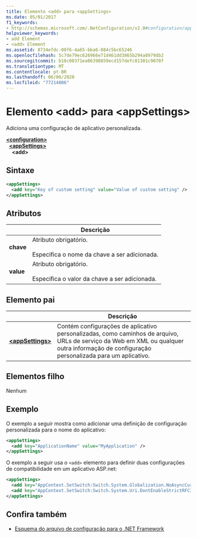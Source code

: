 ```yaml
---
title: Elemento <add> para <appSettings>
ms.date: 05/01/2017
f1_keywords:
- http://schemas.microsoft.com/.NetConfiguration/v2.0#configuration/appSettings/add
helpviewer_keywords:
- add Element
- <add> Element
ms.assetid: 8734efdc-00f6-4a65-bba6-084c5bc65246
ms.openlocfilehash: 5c7de79ec626966e71d461dd3865b294a8979db2
ms.sourcegitcommit: b16c00371ea06398859ecd157defc81301c9070f
ms.translationtype: MT
ms.contentlocale: pt-BR
ms.lasthandoff: 06/06/2020
ms.locfileid: "77214806"
---
```

# <a name="add-element-for-appsettings"></a>Elemento \<add> para \<appSettings>

Adiciona uma configuração de aplicativo personalizada.

[**\<configuration>**](../configuration-element.md)\
&nbsp;&nbsp;[**\<appSettings>**](appsettings-element-for-configuration.md)\
&nbsp;&nbsp;&nbsp;&nbsp;**\<add>**

## <a name="syntax"></a>Sintaxe

```xml
<appSettings>
  <add key="Key of custom setting" value="Value of custom setting" />
</appSettings>
```

## <a name="attributes"></a>Atributos

|           | Descrição |
| --------- | ----------- |
| **chave**   | Atributo obrigatório.<br><br>Especifica o nome da chave a ser adicionada. |
| **value** | Atributo obrigatório.<br><br>Especifica o valor da chave a ser adicionada. |

## <a name="parent-element"></a>Elemento pai

|     | Descrição |
| --- | ----------- |
| [**\<appSettings>**](appsettings-element-for-configuration.md) | Contém configurações de aplicativo personalizadas, como caminhos de arquivo, URLs de serviço da Web em XML ou qualquer outra informação de configuração personalizada para um aplicativo. |

## <a name="child-elements"></a>Elementos filho

Nenhum

## <a name="example"></a>Exemplo

O exemplo a seguir mostra como adicionar uma definição de configuração personalizada para o nome do aplicativo:

```xml
<appSettings>
  <add key="ApplicationName" value="MyApplication" />
</appSettings>
```

O exemplo a seguir usa o `<add>` elemento para definir duas configurações de compatibilidade em um aplicativo ASP.net:

```xml
<appSettings>
  <add key="AppContext.SetSwitch:Switch.System.Globalization.NoAsyncCurrentCulture" value="true" />
  <add key="AppContext.SetSwitch:Switch.System.Uri.DontEnableStrictRFC3986ReservedCharacterSets" value="true" />
</appSettings>
```

## <a name="see-also"></a>Confira também

- [Esquema do arquivo de configuração para o .NET Framework](../index.md)
